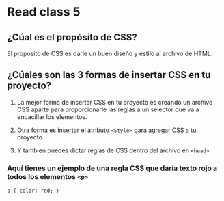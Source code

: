# Read class 5

## ¿Cúal es el propósito de CSS?
El proposito de CSS es darle un buen diseño y estilo al archivo de HTML.

## ¿Cúales son las 3 formas de insertar CSS en tu proyecto?

1. La mejor forma de insertar CSS en tu proyecto es creando un archivo CSS aparte para proporcionarle las reglas a un selector que va a encacillar los elementos.

2. Otra forma es insertar el atributo `<Style>` para agregar CSS a tu proyecto.

3. Y tambien puedes dictar reglas de CSS dentro del archivo en `<head>`.


### Aquí tienes un ejemplo  de una regla CSS que daría texto rojo a todos los elementos `<p>`

`p {
    color: red;
}`